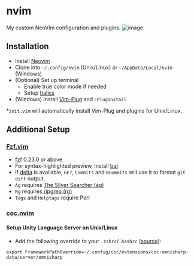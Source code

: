 # nvim
My custom NeoVim configuration and plugins.
![image](https://user-images.githubusercontent.com/5790854/103149736-22e72a80-4721-11eb-9519-019522241c2a.png)

## Installation
- Install [Neovim](https://github.com/neovim/neovim/wiki/Installing-Neovim)
- Clone into `~/.config/nvim` (Unix/Linux) or `~/AppData/Local/nvim` (Windows)
- (Optional) Set up terminal
  - Enable true color mode if needed
  - Setup [Italics](https://alexpearce.me/2014/05/italics-in-iterm2-vim-tmux/)
- (Windows) Install [Vim-Plug](https://github.com/junegunn/vim-plug) and `:PlugInstall`

\*`init.vim` will automatically install Vim-Plug and plugins for Unix/Linux.

## Additional Setup
### [Fzf.vim](https://github.com/junegunn/fzf.vim)
- [fzf](https://github.com/junegunn/fzf) 0.23.0 or above
- For syntax-highlighted preview, install [bat](https://github.com/sharkdp/bat)
- If [delta](https://github.com/dandavison/delta) is available, `GF?`,
  `Commits` and `BCommits` will use it to format `git diff` output.
- `Ag` requires [The Silver Searcher (ag)](https://github.com/ggreer/the_silver_searcher)
- `Rg` requires[ ripgrep (rg)](https://github.com/BurntSushi/ripgrep)
- `Tags` and `Helptags` require Perl
### [coc.nvim](https://github.com/neoclide/coc.nvim)
#### Setup Unity Language Server on Unix/Linux
- Add the following override to your `.zshrc`/`.bashrc` ([source](https://www.reddit.com/r/vim/comments/i4tuay/anyone_has_managed_to_get_c_and_unity_completion/g0m7wlh/?utm_source=reddit&utm_medium=web2x&context=3)):
```
export FrameworkPathOverride=~/.config/coc/extensions/coc-omnisharp-data/server/omnisharp
```

